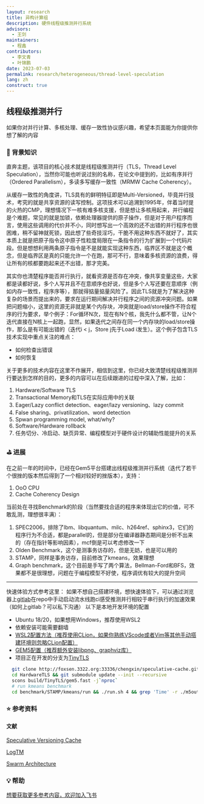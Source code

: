 ```yaml
---
layout: research
title: 异构计算组
description: 硬件线程级推测并行系统
advisors:
  - 王剑
maintainers:
  - 程鑫
contributors:
  - 李文青
  - 叶锦鹏
date: 2023-07-03
permalink: research/heterogeneous/thread-level-speculation
lang: zh
construct: true
---
```


## 线程级推测并行

如果你对并行计算、多核处理、缓存一致性协议感兴趣，希望本页面能为你提供你想了解的内容

### 🎯  背景知识

直奔主题，该项目的核心技术就是线程级推测并行（TLS，Thread Level Speculation），当然你可能也听说过别的名称，在论文中提到的，比如有序并行（Ordered Parallelism），多读多写缓存一致性（MRMW Cache Coherency）。

从缓存一致性的角度讲，TLS具有的鲜明特征即是Multi-Versioned，毕竟并行技术，考究的就是共享资源的读写控制。这项技术可以追溯到1995年，伴着当时提的火热的CMP，理想情况下一核有难多核支援，但是想让多核用起来，并行编程是个难题，常见的就是加锁，依赖处理器提供的原子操作，但是对于用户程序而言，使用这些调用的代价并不小，同时想写出一个高效的还不出错的并行程序也很困难，稍不留神就死锁，因此想了些奇技淫巧，干脆不用这种东西不就好了，其实本质上就是把原子指令这中原子性粒度局限在一条指令的行为扩展到一个代码片段。但是想想利用两条原子指令是不是就能实现这种东西，临界区不就是这个概念，但是临界区是真的只能允许一个在跑，那可不行，意味着多核资源的浪费，得让所有的核都要跑起来还不出错，那才完美。

其实你也清楚程序能否并行执行，就看资源是否存在冲突，像共享变量这些，大家都是读都好说，多个人写并且不在意顺序也好说，但是多个人写还要在意顺序（例如内存一致性，程序序等），那就得掂量掂量风险了。因此TLS就是为了解决这种复杂的场景而提出来的，要求在运行期间解决并行程序之间的资源冲突问题。如果把问题缩小，这里的资源无非就是某个内存块，冲突就是load/store操作不符合程序的行为要求，举个例子：For循环N次，现在有N个核，我先什么都不管，让N个迭代直接在N核上一起跑，显然，如果迭代之间存在同一个内存块的load/store操作，那么是有可能出错的（迭代i < j，Store j先于Load i发生）。这个例子包含TLS技术实现中重点关注的难点：

- 如何检查出错误
- 如何恢复

关于更多的技术内容在这里不作展开，相信到这里，你已经大致清楚线程级推测并行要达到怎样的目的，更多的内容可以在后续跟进的过程中深入了解，比如：

1. Hardware/Software TLS
2. Transactional Memory和TLS在实际应用中的关联
3. Eager/Lazy conflict detection、eager/lazy versioning、lazy commit
4. False sharing、privatilization、word detection
5. Spwan programming model, what/why?
6. Software/Hardware rollback
7. 任务切分、冷启动、缺页异常、编程模型对于硬件设计的辅助性能提升的关系

### ⛳️  进展

在之前一年的时间中，已经在Gem5平台搭建出线程级推测并行系统（迭代了若干个很挫的版本然后得到了一个相对较好的挫版本），支持：

1. OoO CPU
2. Cache Coherency Design

当前处在寻找Benchmark的阶段（当然要找合适的程序来体现出它的价值，可不敢乱测，理想很丰满）：

1. SPEC2006，排除了lbm、libquantum、milc、h264ref、sphinx3，它们的程序行为不合适，都是parallel的，但是部分在编译器静态期间是分析不出来的（存在指针等影响因素），mcf倒是可以考虑修改一下
2. Olden Benchmark，这个是测事务访存的，但是无妨，也是可以用的
3. STAMP，同样是事务访存，目前修改了kmeans，效果理想
4. Graph benchmark，这个目前是手写了两个算法，Bellman-Ford和BFS，效果都不是很理想，问题在于编程模型不好使，程序调优有较大的提升空间

---

快速体验方式参考这里：
如果不想自己搭建环境，想快速体验下，可以通过浏览器上[gitlab](http://10.208.129.89/)在repo中手动启动流水线跑ci感受推测并行相较于串行执行的加速效果（如何上gitlab？可以私下沟通）
以下是本地开发环境的配置

- Ubuntu 18/20，如果想用Windows，推荐使用WSL2
- 依赖安装可能需要翻墙
- [WSL2配置方法（推荐使用CLion，如果你熟练VScode或者Vim等其他手动搭建环境则忽略CLion配置）](https://zhuanlan.zhihu.com/p/272522594)
- [GEM5配置（推荐额外安装libpng、graphviz库）](https://www.gem5.org/documentation/general_docs/building)
- 项目正在开发的分支为[TinyTLS](http://foxsen.3322.org:33336/chengxin/speculative-cache.git)

```bash
  git clone http://foxsen.3322.org:33336/chengxin/speculative-cache.git HardwareTLS
  cd HardwareTLS && git submodule update --init --recursive
  scons build/TinyTLS/gem5.fast -j`nproc`
  # run kmeans benchmark
  cd benchmark/STAMP/kmeans/run && ./run.sh 4 && grep 'Time' -r ./m5out
```

### ⭐️  参考资料

#### 文献

[Speculative Versioning Cache](https://ieeexplore.ieee.org/document/650559)

[LogTM](http://ieeexplore.ieee.org/document/1598134/)

[Swarm Architecture](https://dl.acm.org/doi/10.1145/2830772.2830777)

### 💡  帮助

[想要获取更多参考内容，欢迎加入飞书](https://www.feishu.cn/invitation/page/add_contact/?token=2ffh6bc6-81bd-4ee9-aa9f-fcce094d684d&amp;unique_id=zL3Ft_Z7fOT7g7mCfmXQrA==)